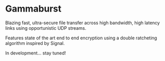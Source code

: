 # Gammaburst
Blazing fast, ultra-secure file transfer across high bandwidth, high latency links using opportunistic UDP streams.

Features state of the art end to end encryption using a double ratcheting algorithm inspired by Signal. 

In development... stay tuned!
